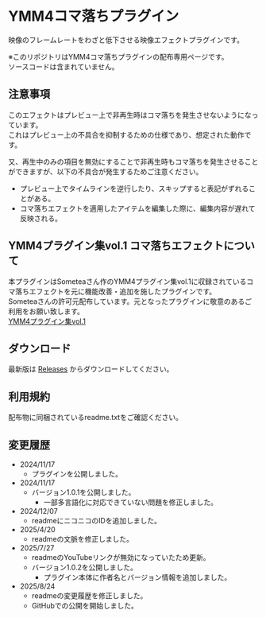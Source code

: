 # YMM4コマ落ちプラグイン
 
映像のフレームレートをわざと低下させる映像エフェクトプラグインです。  

※このリポジトリはYMM4コマ落ちプラグインの配布専用ページです。  
ソースコードは含まれていません。  

## 注意事項

このエフェクトはプレビュー上で非再生時はコマ落ちを発生させないようになっています。  
これはプレビュー上の不具合を抑制するための仕様であり、想定された動作です。  

又、再生中のみの項目を無効にすることで非再生時もコマ落ちを発生させることができますが、以下の不具合が発生するためご注意ください。  
- プレビュー上でタイムラインを逆行したり、スキップすると表記がずれることがある。
- コマ落ちエフェクトを適用したアイテムを編集した際に、編集内容が遅れて反映される。

## YMM4プラグイン集vol.1 コマ落ちエフェクトについて

本プラグインはSometeaさん作のYMM4プラグイン集vol.1に収録されているコマ落ちエフェクトを元に機能改善・追加を施したプラグインです。  
Someteaさんの許可元配布しています。元となったプラグインに敬意のあるご利用をお願い致します。  
[YMM4プラグイン集vol.1](https://github.com/SomeTea01/YMM4PluginPack_vol1/releases/tag/v1.0.0)

## ダウンロード

最新版は [Releases](https://github.com/benikazura/DropFrame/releases/latest) からダウンロードしてください。

## 利用規約

配布物に同梱されているreadme.txtをご確認ください。

## 変更履歴

- 2024/11/17
  - プラグインを公開しました。
- 2024/11/17
  - バージョン1.0.1を公開しました。
    - 一部多言語化に対応できていない問題を修正しました。
- 2024/12/07
  - readmeにニコニコのIDを追加しました。
- 2025/4/20
  - readmeの文脈を修正しました。
- 2025/7/27
  - readmeのYouTubeリンクが無効になっていたため更新。
  - バージョン1.0.2を公開しました。
    - プラグイン本体に作者名とバージョン情報を追加しました。
- 2025/8/24
  - readmeの変更履歴を修正しました。
  - GitHubでの公開を開始しました。
